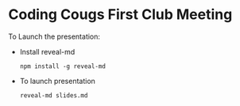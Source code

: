 # Coding Cougs First Club Meeting

To Launch the presentation:

* Install reveal-md
    ```
    npm install -g reveal-md

    ```
* To launch presentation
    ```
    reveal-md slides.md

    ```
